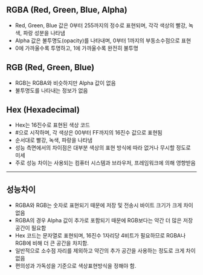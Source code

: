 ## RGBA (Red, Green, Blue, Alpha)

- Red, Green, Blue 값은 0부터 255까지의 정수로 표현되며, 각각 색상의 빨강, 녹색, 파랑 성분을 나타냄
- Alpha 값은 불투명도(opacity)를 나타내며, 0부터 1까지의 부동소수점으로 표현
- 0에 가까울수록 투명하고, 1에 가까울수록 완전히 불투명

## RGB (Red, Green, Blue)

- RGB는 RGBA와 비슷하지만 Alpha 값이 없음
- 불투명도를 나타내는 정보가 없음

## Hex (Hexadecimal)

- Hex는 16진수로 표현된 색상 코드
- #으로 시작하며, 각 색상은 00부터 FF까지의 16진수 값으로 표현됨
- 순서대로 빨강, 녹색, 파랑을 나타냄
- 성능 측면에서의 차이점은 대부분 색상의 표현 방식에 따라 없거나 무시할 정도로 미세
- 주로 성능 차이는 사용되는 컴퓨터 시스템과 브라우저, 프레임워크에 의해 영향받음

<hr/>

## 성능차이

- RGBA와 RGB는 숫자로 표현되기 때문에 저장 및 전송시 바이트 크기가 크게 차이없음
- RGBA의 경우 Alpha 값이 추가로 포함되기 때문에 RGB보다는 약간 더 많은 저장 공간이 필요함
- Hex 코드는 문자열로 표현되며, 16진수 1자리당 4비트가 필요하므로 RGBA나 RGB에 비해 더 큰 공간을 차지함.
- 일반적으로 소수점 자리를 제외하고 약간의 추가 공간을 사용하는 정도로 크게 차이 없음
- 편의성과 가독성을 기준으로 색상표현방식을 정해야 함.
